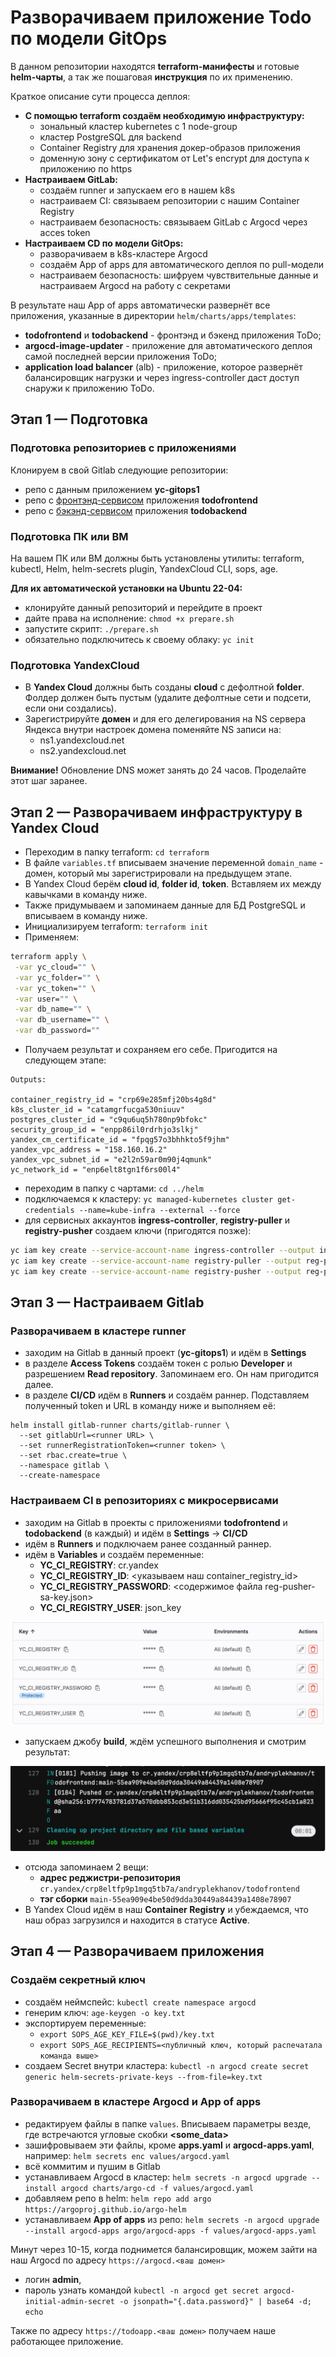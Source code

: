 # Разворачиваем приложение Todo по модели GitOps

В данном репозитории находятся **terraform-манифесты** и готовые **helm-чарты**, а так же пошаговая **инструкция** по их применению.

Краткое описание сути процесса деплоя:

- **С помощью terraform создаём необходимую инфраструктуру:**
  - зональный кластер kubernetes с 1 node-group
  - кластер PostgreSQL для backend
  - Container Registry для хранения докер-образов приложения
  - доменную зону с сертификатом от Let's encrypt для доступа к приложению по https
- **Настраиваем GitLab:**
  - создаём runner и запускаем его в нашем k8s
  - настраиваем CI: связываем репозитории с нашим Container Registry
  - настраиваем безопасность: связываем GitLab с Argocd через acces token
- **Настраиваем CD по модели GitOps:**
  - разворачиваем в k8s-кластере Argocd
  - создаём App of apps для автоматического деплоя по pull-модели
  - настраиваем безопасность: шифруем чувствительные данные и настраиваем Argocd на работу с секретами
 
В результате наш App of apps автоматически развернёт все приложения, указанные в директории `helm/charts/apps/templates`:
- **todofrontend** и **todobackend** - фронтэнд и бэкенд приложения ToDo;
- **argocd-image-updater** - приложение для автоматического деплоя самой последней версии приложения ToDo;
- **application load balancer** (alb) - приложение, которое развернёт балансировщик нагрузки и через ingress-controller даст доступ снаружи к приложению ToDo.


## Этап 1 — Подготовка

### Подготовка репозиториев с приложениями

Клонируем в свой Gitlab следующие репозитории:
- репо с данным приложением **yc-gitops1**
- репо с [фронтэнд-сервисом](https://github.com/yandex-cloud-examples/yc-courses-devops-course2/tree/master/todofrontend) приложения **todofrontend**
- репо с [бэкэнд-сервисом](https://github.com/yandex-cloud-examples/yc-courses-devops-course2/tree/master/todobackend) приложения **todobackend**


### Подготовка ПК или ВМ

На вашем ПК или ВМ должны быть установлены утилиты: terraform, kubectl, Helm, helm-secrets plugin, YandexCloud CLI, sops, age.

**Для их автоматической установки на Ubuntu 22-04:**
- клонируйте данный репозиторий и перейдите в проект
- дайте права на исполнение: `chmod +x prepare.sh`
- запустите скрипт: `./prepare.sh`
- обязательно подключитесь к своему облаку: `yc init`

### Подготовка YandexCloud

- В **Yandex Cloud** должны быть созданы **cloud** с дефолтной **folder**. Фолдер должен быть пустым (удалите дефолтные сети и подсети, если они создались).
- Зарегистрируйте **домен** и для его делегирования на NS сервера Яндекса внутри настроек домена поменяйте NS записи на:
  - ns1.yandexcloud.net
  - ns2.yandexcloud.net

**Внимание!** Обновление DNS может занять до 24 часов. Проделайте этот шаг заранее.


## Этап 2 — Разворачиваем инфраструктуру в Yandex Cloud

- Переходим в папку terraform: `cd terraform`
- В файле `variables.tf` вписываем значение переменной `domain_name` - домен, который мы зарегистрировали на предыдущем этапе.
- В Yandex Cloud берём **cloud id**, **folder id**, **token**. Вставляем их между кавычками в команду ниже.
- Также придумываем и запоминаем данные для БД PostgreSQL и вписываем в команду ниже.
- Инициализируем terraform: `terraform init`
- Применяем: 

```bash
terraform apply \
 -var yc_cloud="" \
 -var yc_folder="" \
 -var yc_token="" \
 -var user="" \
 -var db_name="" \
 -var db_username="" \
 -var db_password=""
```
- Получаем результат и сохраняем его себе. Пригодится на следующем этапе:

```
Outputs:

container_registry_id = "crp69e285mfj20bs4g8d"
k8s_cluster_id = "catamgrfucga530niuuv"
postgres_cluster_id = "c9qu6uq5h780np9bfokc"
security_group_id = "enpp86il0rdrhjo3slkj"
yandex_cm_certificate_id = "fpqg57o3bhhkto5f9jhm"
yandex_vpc_address = "158.160.16.2"
yandex_vpc_subnet_id = "e2l2n59ar0m90j4qmunk"
yc_network_id = "enp6elt8tgn1f6rs00l4"
```

- переходим в папку с чартами: `cd ../helm`
- подключаемся к кластеру: `yc managed-kubernetes cluster get-credentials --name=kube-infra --external --force`
- для сервисных аккаунтов **ingress-controller**, **registry-puller** и **registry-pusher** создаем ключи (пригодятся позже):

```bash
yc iam key create --service-account-name ingress-controller --output ingress-sa-key.json
yc iam key create --service-account-name registry-puller --output reg-puller-sa-key.json
yc iam key create --service-account-name registry-pusher --output reg-pusher-sa-key.json
```

## Этап 3 — Настраиваем Gitlab

### Разворачиваем в кластере runner

- заходим на Gitlab в данный проект (**yc-gitops1**) и идём в **Settings**
- в разделе **Access Tokens** создаём токен с ролью **Developer** и разрешением **Read repository**. Запоминаем его. Он нам пригодится далее.
- в разделе **CI/CD** идём в **Runners** и создаём раннер. Подставляем полученный token и URL в команду ниже и выполняем её:

```
helm install gitlab-runner charts/gitlab-runner \
  --set gitlabUrl=<runner URL> \
  --set runnerRegistrationToken=<runner token> \
  --set rbac.create=true \
  --namespace gitlab \
  --create-namespace
```

### Настраиваем CI в репозиториях с микросервисами

- заходим на Gitlab в проекты с приложениями **todofrontend** и **todobackend** (в каждый) и идём в **Settings** -> **CI/CD**
- идём в **Runners** и подключаем ранее созданный раннер.
- идём в **Variables** и создаём переменные:
  - **YC_CI_REGISTRY**: cr.yandex
  - **YC_CI_REGISTRY_ID**: <указываем наш container_registry_id>
  - **YC_CI_REGISTRY_PASSWORD**: <содержимое файла reg-pusher-sa-key.json>
  - **YC_CI_REGISTRY_USER**: json_key

![ci-variables](ci-variables.png)

- запускаем джобу **build**, ждём успешного выполнения и смотрим результат:

![ci-job-result](ci-job-result.png)

- отсюда запоминаем 2 вещи:
  - **адрес реджистри-репозитория** `cr.yandex/crp8eltfp9p1mgq5tb7a/andryplekhanov/todofrontend`
  - **тэг сборки** `main-55ea909e4be50d9dda30449a84439a1408e78907`
- В Yandex Cloud идём в наш **Container Registry** и убеждаемся, что наш образ загрузился и находится в статусе **Active**.


## Этап 4 — Разворачиваем приложения

### Создаём секретный ключ

- создаём неймспейс: `kubectl create namespace argocd`
- генерим ключ: `age-keygen -o key.txt`
- экспортируем переменные:
  - `export SOPS_AGE_KEY_FILE=$(pwd)/key.txt`
  - `export SOPS_AGE_RECIPIENTS=<публичный ключ, который распечатала команда выше>`
- создаем Secret внутри кластера: `kubectl -n argocd create secret generic helm-secrets-private-keys --from-file=key.txt`

### Разворачиваем в кластере Argocd и App of apps

- редактируем файлы в папке `values`. Вписываем параметры везде, где встречаются угловые скобки **<some_data>**
- зашифровываем эти файлы, кроме **apps.yaml** и **argocd-apps.yaml**, например: `helm secrets enc values/argocd.yaml`
- всё коммитим и пушим в Gitlab
- устанавливаем Argocd в кластер: `helm secrets -n argocd upgrade --install argocd charts/argo-cd -f values/argocd.yaml`
- добавляем репо в helm: `helm repo add argo https://argoproj.github.io/argo-helm`
- устанавливаем **App of apps** из репо: `helm secrets -n argocd upgrade --install argocd-apps argo/argocd-apps -f values/argocd-apps.yaml`

Минут через 10-15, когда поднимется балансировщик, можем зайти на наш Argocd по адресу `https://argocd.<ваш домен>`
- логин **admin**, 
- пароль узнать командой `kubectl -n argocd get secret argocd-initial-admin-secret -o jsonpath="{.data.password}" | base64 -d; echo`

Также по адресу `https://todoapp.<ваш домен>` получаем наше работающее приложение.
